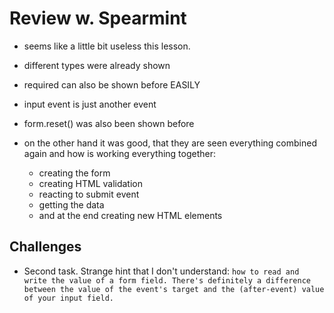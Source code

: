 # Review w. Spearmint

- seems like a little bit useless this lesson.
- different types were already shown
- required can also be shown before EASILY
- input event is just another event
- form.reset() was also been shown before

- on the other hand it was good, that they are seen everything combined again and how is working everything together:
  - creating the form
  - creating HTML validation
  - reacting to submit event
  - getting the data
  - and at the end creating new HTML elements

## Challenges

- Second task. Strange hint that I don't understand: `how to read and write the value of a form field. There's definitely a difference between the value of the event's target and the (after-event) value of your input field.`
